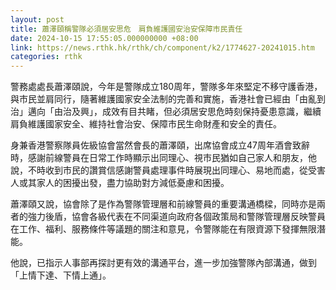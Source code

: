 ```yaml
---
layout: post
title: 蕭澤頤稱警隊必須居安思危　肩負維護國安治安保障市民責任
date: 2024-10-15 17:55:05.000000000 +08:00
link: https://news.rthk.hk/rthk/ch/component/k2/1774627-20241015.htm
categories: rthk
---
```


警務處處長蕭澤頤說，今年是警隊成立180周年，警隊多年來堅定不移守護香港，與市民並肩同行，隨著維護國家安全法制的完善和實施，香港社會已經由「由亂到治」邁向「由治及興」，成效有目共睹，但必須居安思危時刻保持憂患意識，繼續肩負維護國家安全、維持社會治安、保障市民生命財產和安全的責任。

身兼香港警察隊員佐級協會當然會長的蕭澤頤，出席協會成立47周年酒會致辭時，感謝前線警員在日常工作時顯示出同理心、視市民猶如自己家人和朋友，他說，不時收到市民的讚賞信感謝警員處理事件時展現出同理心、易地而處，從受害人或其家人的困擾出發，盡力協助對方減低憂慮和困擾。

蕭澤頤又說，協會除了是作為警隊管理層和前線警員的重要溝通橋樑，同時亦是兩者的強力後盾，協會各級代表在不同渠道向政府各個政策局和警隊管理層反映警員在工作、福利、服務條件等議題的關注和意見，令警隊能在有限資源下發揮無限潛能。

他說，已指示人事部再探討更有效的溝通平台，進一步加強警隊內部溝通，做到「上情下達、下情上通」。
